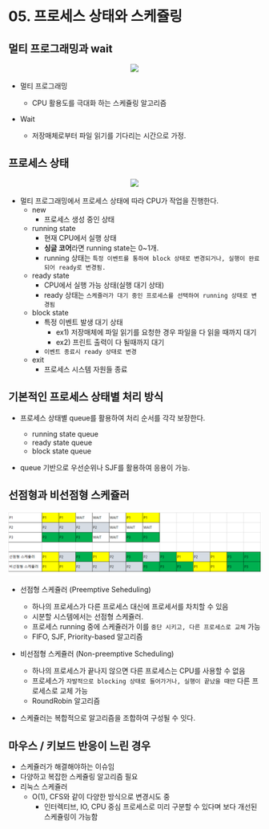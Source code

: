 # 05. 프로세스 상태와 스케쥴링

## 멀티 프로그래밍과 wait

<center><img src="https://t1.daumcdn.net/cfile/tistory/2103FF375949D3C216"></center>

* 멀티 프로그래밍
  * CPU 활용도를 극대화 하는 스케쥴링 알고리즘

* Wait
  * 저장매체로부터 파일 읽기를 기다리는 시간으로 가정.

## 프로세스 상태

<center> <img src="https://images.velog.io/post-images/pa324/f6834b00-e19f-11e9-a254-b9025233ee3c/image.png"></center>

* 멀티 프로그래밍에서 프로세스 상태에 따라 CPU가 작업을 진행한다.
  * new
    * 프로세스 생성 중인 상태
  * running state
    * 현재 CPU에서 실행 상태
    * **싱글 코어**라면 running state는 0~1개.
    * running 상태는 `특정 이벤트를 통하여 block 상태로 변경되거나, 실행이 완료되어 ready로 변경됨.`
  * ready state
    * CPU에서 실행 가능 상태(실행 대기 상태)
    * ready 상태는 `스케쥴러가 대기 중인 프로세스를 선택하여 running 상태로 변경됨`
  * block state
    * 특정 이벤트 발생 대기 상태
      * ex1) 저장매체에 파일 읽기를 요청한 경우 파일을 다 읽을 때까지 대기
      * ex2) 프린트 출력이 다 될때까지 대기
    * `이벤트 종료시 ready 상태로 변경`
  * exit
    * 프로세스 시스템 자원들 종료

## 기본적인 프로세스 상태별 처리 방식

* 프로세스 상태별 queue를 활용하여 처리 순서를 각각 보장한다.
  * running state queue
  * ready state queue
  * block state queue

* queue 기반으로 우선순위나 SJF를 활용하여 응용이 가능.

## 선점형과 비선점형 스케쥴러

![선점형_비선점형_스케쥴러](./img/선점형_비선점형_스케쥴러.png)

* 선점형 스케쥴러 (Preemptive Seheduling)
  * 하나의 프로세스가 다른 프로세스 대신에 프로세서를 차치할 수 있음
  * 시분할 시스템에서는 선점형 스케쥴러.
  * 프로세스 running 중에 스케쥴러가 이를 `중단 시키고, 다른 프로세스로 교체` 가능
  * FIFO, SJF, Priority-based 알고리즘

* 비선점형 스케쥴러 (Non-preemptive Scheduling)
  * 하나의 프로세스가 끝나지 않으면 다른 프로세스는 CPU를 사용할 수 없음
  * 프로세스가 `자발적으로 blocking 상태로 들어가거나, 실행이 끝났을 때만` 다른 프로세스로 교체 가능
  * RoundRobin 알고리즘

* 스케쥴러는 복합적으로 알고리즘을 조합하여 구성될 수 잇다.

## 마우스 / 키보드 반응이 느린 경우

* 스케쥴러가 해결해야하는 이슈임
* 다양하고 복잡한 스케쥴링 알고리즘 필요
* 리눅스 스케쥴러
  * O(1), CFS와 같이 다양한 방식으로 변경시도 중
    * 인터렉티브, IO, CPU 중심 프로세스로 미리 구분할 수 있다며 보다 개선된 스케쥴링이 가능함